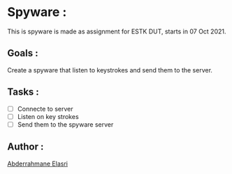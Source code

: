 # Spyware :

This is spyware is made as assignment for ESTK DUT, starts in 07 Oct 2021.

## Goals :

Create a spyware that listen to keystrokes and send them to the server.

## Tasks :

- [ ] Connecte to server
- [ ] Listen on key strokes
- [ ] Send them to the spyware server

## Author :

[Abderrahmane Elasri](https://github.com/Abderrahman-byte)
